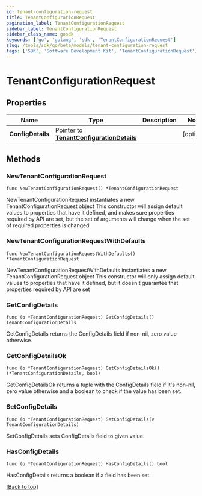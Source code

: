 ```yaml
---
id: tenant-configuration-request
title: TenantConfigurationRequest
pagination_label: TenantConfigurationRequest
sidebar_label: TenantConfigurationRequest
sidebar_class_name: gosdk
keywords: ['go', 'golang', 'sdk', 'TenantConfigurationRequest'] 
slug: /tools/sdk/go/beta/models/tenant-configuration-request
tags: ['SDK', 'Software Development Kit', 'TenantConfigurationRequest']
---
```


# TenantConfigurationRequest

## Properties

Name | Type | Description | Notes
------------ | ------------- | ------------- | -------------
**ConfigDetails** | Pointer to [**TenantConfigurationDetails**](TenantConfigurationDetails) |  | [optional] 

## Methods

### NewTenantConfigurationRequest

`func NewTenantConfigurationRequest() *TenantConfigurationRequest`

NewTenantConfigurationRequest instantiates a new TenantConfigurationRequest object
This constructor will assign default values to properties that have it defined,
and makes sure properties required by API are set, but the set of arguments
will change when the set of required properties is changed

### NewTenantConfigurationRequestWithDefaults

`func NewTenantConfigurationRequestWithDefaults() *TenantConfigurationRequest`

NewTenantConfigurationRequestWithDefaults instantiates a new TenantConfigurationRequest object
This constructor will only assign default values to properties that have it defined,
but it doesn't guarantee that properties required by API are set

### GetConfigDetails

`func (o *TenantConfigurationRequest) GetConfigDetails() TenantConfigurationDetails`

GetConfigDetails returns the ConfigDetails field if non-nil, zero value otherwise.

### GetConfigDetailsOk

`func (o *TenantConfigurationRequest) GetConfigDetailsOk() (*TenantConfigurationDetails, bool)`

GetConfigDetailsOk returns a tuple with the ConfigDetails field if it's non-nil, zero value otherwise
and a boolean to check if the value has been set.

### SetConfigDetails

`func (o *TenantConfigurationRequest) SetConfigDetails(v TenantConfigurationDetails)`

SetConfigDetails sets ConfigDetails field to given value.

### HasConfigDetails

`func (o *TenantConfigurationRequest) HasConfigDetails() bool`

HasConfigDetails returns a boolean if a field has been set.


[[Back to top]](#) 



